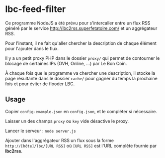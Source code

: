 lbc-feed-filter
===============

Ce programme NodeJS a été prévu pour s'intercaller entre un flux RSS généré par le service http://lbc2rss.superfetatoire.com/ et un aggrégateur RSS.

Pour l'instant, il ne fait qu'aller chercher la description de chaque élément pour l'ajouter dans le flux.

Il y a un petit proxy PHP dans le dossier `proxy/` qui permet de contourner le blocage de certaines IPs (OVH, Online, ...) par Le Bon Coin.

À chaque fois que le programme va chercher une description, il stocke la page résultante dans le dossier `cache/` pour gagner du temps la prochaine fois et pour éviter de flooder LBC.

## Usage

Copier `config-example.json` en `config.json`, et le compléter si nécessaire.

Laisser un des champs `proxy` ou `key` vide désactive le proxy.

Lancer le serveur : `node server.js`

Ajouter dans l'aggrégateur RSS un flux sous la forme `http://[hôte]/lbc/[URL RSS]` où `[URL RSS]` est l'URL complète fournie par **lbc2rss**.
